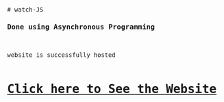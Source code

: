<pre>
# watch-JS
<h3>Done using Asynchronous Programming</h3>

website is successfully hosted 

<h1><a href="https://krie1309.github.io/innovative_watch/" target="_blank">Click here to See the Website</a></h1>
</pre>

